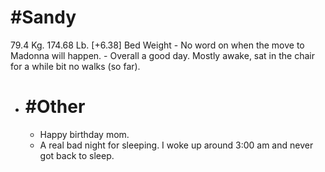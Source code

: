 # #Sandy
79.4 Kg. 174.68 Lb. [+6.38] Bed Weight
	- No word on when the move to Madonna will happen.
	- Overall a good day.  Mostly awake, sat in the chair for a while bit no walks (so far).
- # #Other
	- Happy birthday mom.
	- A real bad night for sleeping.  I woke up around 3:00 am and never got back to sleep.